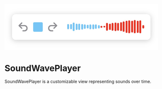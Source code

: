 ![](example.jpg)

# SoundWavePlayer

SoundWavePlayer is a customizable view representing sounds over time.

